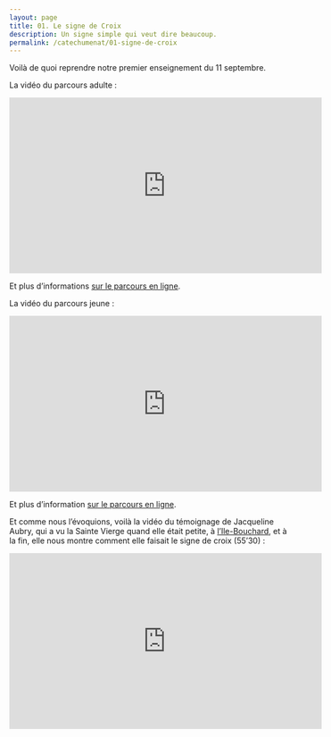 ```yaml
---
layout: page
title: 01. Le signe de Croix
description: Un signe simple qui veut dire beaucoup.
permalink: /catechumenat/01-signe-de-croix
--- 
```


Voilà de quoi reprendre notre premier enseignement du 11 septembre.

La vidéo du parcours adulte :

<iframe width="560" height="315" src="https://www.youtube.com/embed/jrfmIKynoac?si=FxRZDEvRc6aKWHCs" title="YouTube video player" frameborder="0" allow="accelerometer; clipboard-write; encrypted-media; gyroscope; picture-in-picture; web-share" referrerpolicy="strict-origin-when-cross-origin" allowfullscreen></iframe>

Et plus d’informations [sur le parcours en ligne](https://academy.lamourvaincra.com/quest/01).

La vidéo du parcours jeune :

<iframe width="560" height="315" src="https://www.youtube.com/embed/Nt8aAwYm_4E?si=tWEz7wW0ElaIMcQg" title="YouTube video player" frameborder="0" allow="accelerometer; clipboard-write; encrypted-media; gyroscope; picture-in-picture; web-share" referrerpolicy="strict-origin-when-cross-origin" allowfullscreen></iframe>

Et plus d’information [sur le parcours en ligne](https://academy.lamourvaincra.com/quest/101).

Et comme nous l’évoquions, voilà la vidéo du témoignage de Jacqueline Aubry, qui a vu la Sainte Vierge quand elle était petite, à [l’Ile-Bouchard](https://www.ilebouchard.com), et à la fin, elle nous montre comment elle faisait le signe de croix (55’30) :

<iframe width="560" height="315" src="https://www.youtube.com/embed/cEGxpT9my-M?si=QRBWP36CzJbnsopY" title="YouTube video player" frameborder="0" allow="accelerometer; clipboard-write; encrypted-media; gyroscope; picture-in-picture; web-share" referrerpolicy="strict-origin-when-cross-origin" allowfullscreen></iframe>

